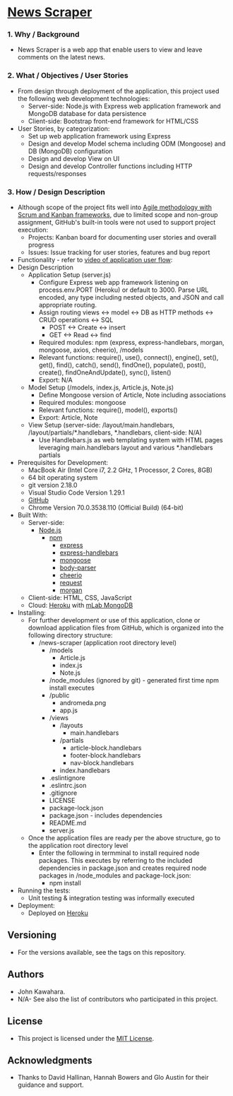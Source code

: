 # [News Scraper](https://bcbc-news-scraper.herokuapp.com/)
### 1. Why / Background
  * News Scraper is a web app that enable users to view and leave comments on the latest news.
 ### 2. What / Objectives / User Stories
  * From design through deployment of the application, this project used the following web development technologies:
    * Server-side: Node.js with Express web application framework and MongoDB database for data persistence
    * Client-side: Bootstrap front-end framework for HTML/CSS
  * User Stories, by categorization:
    * Set up web application framework using Express
    * Design and develop Model schema including ODM (Mongoose) and DB (MongoDB) configuration
    * Design and develop View on UI
    * Design and develop Controller functions including HTTP requests/responses
 ### 3. How / Design Description
  * Although scope of the project fits well into [Agile methodology with Scrum and Kanban frameworks](https://en.wikipedia.org/wiki/Agile_software_development), due to limited scope and non-group assignment, GitHub's built-in tools were not used to support project execution:
    * Projects: Kanban board for documenting user stories and overall progress
    * Issues: Issue tracking for user stories, features and bug report
  * Functionality - refer to [video of application user flow](https://drive.google.com/drive/folders/1PWeVaiAW64v2gYkkCKrSqTRhJEE6nBCx?usp=sharing):
  * Design Description
    * Application Setup (server.js)
      * Configure Express web app framework listening on process.env.PORT (Heroku) or default to 3000. Parse URL encoded, any type including nested objects, and JSON and call appropriate routing.
      * Assign routing views <-> model <-> DB as HTTP methods <-> CRUD operations <-> SQL
        * POST <-> Create <-> insert
        * GET <-> Read <-> find
      * Required modules: npm (express, express-handlebars, morgan, mongoose, axios, cheerio), /models
      * Relevant functions: require(), use(), connect(), engine(), set(), get(), find(), catch(), send(), findOne(), populate(), post(), create(), findOneAndUpdate(), sync(), listen()
      * Export: N/A
    * Model Setup (/models, index.js, Article.js, Note.js)
      * Define Mongoose version of Article, Note including associations
      * Required modules: mongoose
      * Relevant functions: require(), model(), exports()
      * Export: Article, Note
    * View Setup (server-side: /layout/main.handlebars, /layout/partials/*.handlebars, *.handlebars, client-side: N/A)
      * Use Handlebars.js as web templating system with HTML pages leveraging main.handlebars layout and various *.handlebars partials
  * Prerequisites for Development:
    * MacBook Air (Intel Core i7, 2.2 GHz, 1 Processor, 2 Cores, 8GB)
    * 64 bit operating system 
    * git version 2.18.0
    * Visual Studio Code Version 1.29.1
    * [GitHub](https://github.com/jkawahara/news-scraper)
    * Chrome Version 70.0.3538.110 (Official Build) (64-bit)
  * Built With:
    * Server-side:
      * [Node.js](https://nodejs.org/docs/latest/api/documentation.html)
        * [npm](https://www.npmjs.com/)
          * [express](https://www.npmjs.com/package/express)
          * [express-handlebars](https://www.npmjs.com/package/express-handlebars)
          * [mongoose](https://www.npmjs.com/package/mongoose)
          * [body-parser](https://www.npmjs.com/package/body-parser)
          * [cheerio](https://www.npmjs.com/package/cheerio)
          * [request](https://www.npmjs.com/package/request)
          * [morgan](https://www.npmjs.com/package/morgan)
    * Client-side: HTML, CSS, JavaScript
    * Cloud: [Heroku](https://devcenter.heroku.com/articles/getting-started-with-nodejs) with [mLab MongoDB](https://devcenter.heroku.com/articles/mongolab)
  * Installing:
    * For further development or use of this application, clone or download application files from GitHub, which is organized into the following directory structure:
      * /news-scraper (application root directory level)
        * /models
          * Article.js
          * index.js
          * Note.js
        * /node_modules (ignored by git) - generated first time npm install executes
        * /public
          * andromeda.png
          * app.js
        * /views
          * /layouts
            * main.handlebars
          * /partials
            * article-block.handlebars
            * footer-block.handlebars
            * nav-block.handlebars
          * index.handlebars
        * .eslintignore
        * .eslintrc.json
        * .gitignore
        * LICENSE
        * package-lock.json
        * package.json - includes dependencies
        * README.md
        * server.js
    * Once the application files are ready per the above structure, go to the application root directory level
      * Enter the following in termminal to install required node packages. This executes by referring to the included dependencies in package.json and creates required node packages in /node_modules and package-lock.json:
        * npm install
  * Running the tests:
    * Unit testing & integration testing was informally executed
  * Deployment:
    * Deployed on [Heroku](https://bcbc-news-scraper.herokuapp.com/)
 ## Versioning
  * For the versions available, see the tags on this repository.
 ## Authors
  * John Kawahara.
  * N/A- See also the list of contributors who participated in this project.
 ## License
  * This project is licensed under the [MIT License](LICENSE).
 ## Acknowledgments
  * Thanks to David Hallinan, Hannah Bowers and Glo Austin for their guidance and support.
